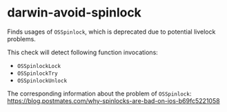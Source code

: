 darwin-avoid-spinlock
=====================

Finds usages of `OSSpinlock`, which is deprecated due to potential
livelock problems.

This check will detect following function invocations:

-   `OSSpinlockLock`
-   `OSSpinlockTry`
-   `OSSpinlockUnlock`

The corresponding information about the problem of `OSSpinlock`:
<https://blog.postmates.com/why-spinlocks-are-bad-on-ios-b69fc5221058>
